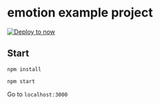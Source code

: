 # emotion example project

[![Deploy to now](https://deploy.now.sh/static/button.svg)](https://deploy.now.sh/?repo=https://github.com/tkh44/emotion/tree/master/example)

## Start

`npm install`

`npm start`

Go to `localhost:3000`
